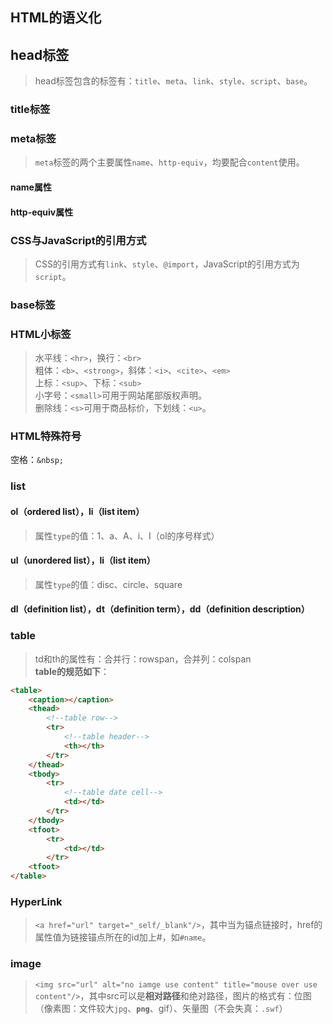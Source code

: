 
## HTML的语义化
## head标签
>head标签包含的标签有：`title`、`meta`、`link`、`style`、`script`、`base`。
### title标签
### meta标签
>`meta`标签的两个主要属性`name`、`http-equiv`，均要配合`content`使用。
#### name属性
#### http-equiv属性
### CSS与JavaScript的引用方式
>CSS的引用方式有`link`、`style`、`@import`，JavaScript的引用方式为`script`。

### base标签

### HTML小标签
>水平线：`<hr>`，换行：`<br>`  
>粗体：`<b>`、`<strong>`，斜体：`<i>`、`<cite>`、`<em>`  
上标：`<sup>`、下标：`<sub>`  
小字号：`<small>`可用于网站尾部版权声明。  
删除线：`<s>`可用于商品标价，下划线：`<u>`。

### HTML特殊符号
空格：`&nbsp;`



### list
#### ol（ordered list），li（list item）
>属性`type`的值：1、a、A、i、I（ol的序号样式）
#### ul（unordered list），li（list item）
>属性`type`的值：disc、circle、square
#### dl（definition list），dt（definition term），dd（definition description）

### table
>td和th的属性有：合并行：rowspan，合并列：colspan  
>**table的规范如下**：
```html
<table>
	<caption></caption>
	<thead>
		<!--table row-->
		<tr>
			<!--table header-->
			<th></th>
		</tr>
	</thead>
	<tbody>
		<tr>
			<!--table date cell-->
			<td></td>
		</tr>
	</tbody>
	<tfoot>
		<tr>
			<td></td>
		</tr>
	<tfoot>
</table>
```

### HyperLink
>`<a href="url" target="_self/_blank"/>`，其中当为锚点链接时，href的属性值为链接锚点所在的id加上#，如`#name`。

### image
>`<img src="url" alt="no iamge use content" title="mouse over use content"/>`，其中src可以是**相对路径**和绝对路径，图片的格式有：位图（像素图：文件较大`jpg`、**`png`**、gif）、矢量图（不会失真：`.swf`）

